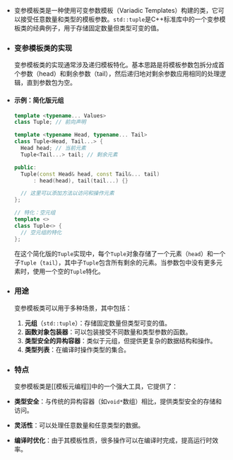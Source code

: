 - 变参模板类是一种使用可变参数模板（Variadic Templates）构建的类，它可以接受任意数量和类型的模板参数。`std::tuple`是C++标准库中的一个变参模板类的经典例子，用于存储固定数量但类型可变的值。
- ### 变参模板类的实现
  
  变参模板类的实现通常涉及递归模板特化。基本思路是将模板参数包拆分成首个参数（head）和剩余参数（tail），然后递归地对剩余参数应用相同的处理逻辑，直到参数包为空。
- #### 示例：简化版元组
  
  ```cpp
  template <typename... Values>
  class Tuple; // 前向声明
  
  template <typename Head, typename... Tail>
  class Tuple<Head, Tail...> {
    Head head; // 当前元素
    Tuple<Tail...> tail; // 剩余元素
  
  public:
    Tuple(const Head& head, const Tail&... tail)
        : head(head), tail(tail...) {}
  
    // 这里可以添加方法以访问和操作元素
  };
  
  // 特化：空元组
  template <>
  class Tuple<> {
    // 空元组的特化
  };
  ```
  
  在这个简化版的`Tuple`实现中，每个`Tuple`对象存储了一个元素（`head`）和一个子`Tuple`（`tail`），其中子`Tuple`包含所有剩余的元素。当参数包中没有更多元素时，使用一个空的`Tuple`特化。
- ### 用途
  
  变参模板类可以用于多种场景，其中包括：
  
  1. **元组**（`std::tuple`）：存储固定数量但类型可变的值。
  2. **函数对象包装器**：可以包装接受不同数量和类型参数的函数。
  3. **类型安全的异构容器**：类似于元组，但提供更复杂的数据结构和操作。
  4. **类型列表**：在编译时操作类型的集合。
- ### 特点
  
  变参模板类是[[模板元编程]]中的一个强大工具，它提供了：
- **类型安全**：与传统的异构容器（如`void*`数组）相比，提供类型安全的存储和访问。
- **灵活性**：可以处理任意数量和任意类型的数据。
- **编译时优化**：由于其模板性质，很多操作可以在编译时完成，提高运行时效率。